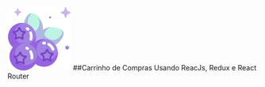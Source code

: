![Berry Market](https://github.com/4lex-passos/Shopping-Cart-with-React-Redux/blob/main/public/images/blueberry.png)
##Carrinho de Compras Usando ReacJs, Redux e React Router
